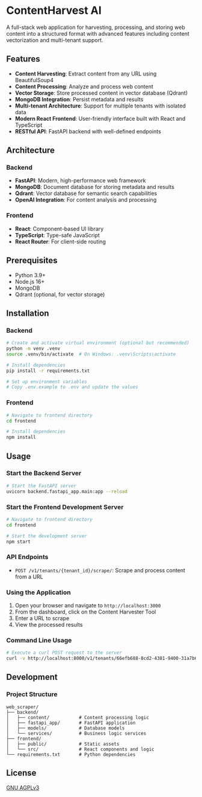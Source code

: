 # ContentHarvest AI

A full-stack web application for harvesting, processing, and storing web content into a structured format with advanced features including content vectorization and multi-tenant support.

## Features

- **Content Harvesting**: Extract content from any URL using BeautifulSoup4
- **Content Processing**: Analyze and process web content
- **Vector Storage**: Store processed content in vector database (Qdrant)
- **MongoDB Integration**: Persist metadata and results
- **Multi-tenant Architecture**: Support for multiple tenants with isolated data
- **Modern React Frontend**: User-friendly interface built with React and TypeScript
- **RESTful API**: FastAPI backend with well-defined endpoints

## Architecture

### Backend

- **FastAPI**: Modern, high-performance web framework
- **MongoDB**: Document database for storing metadata and results
- **Qdrant**: Vector database for semantic search capabilities
- **OpenAI Integration**: For content analysis and processing

### Frontend

- **React**: Component-based UI library
- **TypeScript**: Type-safe JavaScript
- **React Router**: For client-side routing

## Prerequisites

- Python 3.9+
- Node.js 16+
- MongoDB
- Qdrant (optional, for vector storage)

## Installation

### Backend

```bash
# Create and activate virtual environment (optional but recommended)
python -m venv .venv
source .venv/bin/activate  # On Windows: .venv\Scripts\activate

# Install dependencies
pip install -r requirements.txt

# Set up environment variables
# Copy .env.example to .env and update the values
```

### Frontend

```bash
# Navigate to frontend directory
cd frontend

# Install dependencies
npm install
```

## Usage

### Start the Backend Server

```bash
# Start the FastAPI server
uvicorn backend.fastapi_app.main:app --reload
```

### Start the Frontend Development Server

```bash
# Navigate to frontend directory
cd frontend

# Start the development server
npm start
```

### API Endpoints

- `POST /v1/tenants/{tenant_id}/scrape/`: Scrape and process content from a URL

### Using the Application

1. Open your browser and navigate to `http://localhost:3000`
2. From the dashboard, click on the Content Harvester Tool
3. Enter a URL to scrape
4. View the processed results

### Command Line Usage

```bash
# Execute a curl POST request to the server
curl -v http://localhost:8000/v1/tenants/66efb688-8cd2-4381-9400-31a7b61e6209/scrape/ -H "Content-Type: application/x-www-form-urlencoded" -d "url=https://en.wikipedia.org/wiki/Artificial_intelligence"
```

## Development

### Project Structure

```
web_scraper/
├── backend/
│   ├── content/           # Content processing logic
│   ├── fastapi_app/       # FastAPI application
│   ├── models/            # Database models
│   └── services/          # Business logic services
├── frontend/
│   ├── public/            # Static assets
│   └── src/               # React components and logic
└── requirements.txt       # Python dependencies
```

## License

[GNU AGPLv3](LICENSE)
